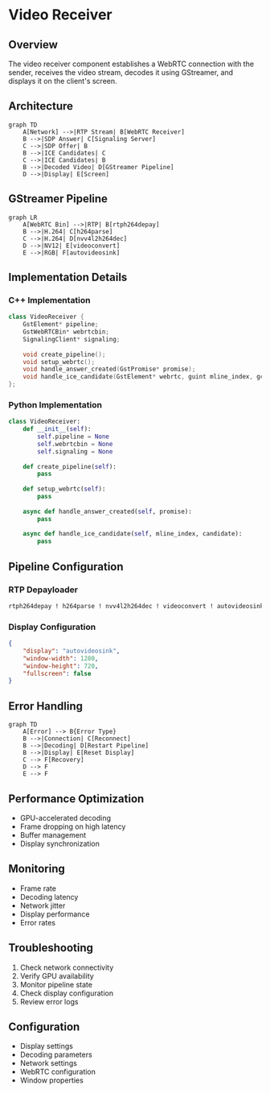 # Video Receiver

## Overview
The video receiver component establishes a WebRTC connection with the sender, receives the video stream, decodes it using GStreamer, and displays it on the client's screen.

## Architecture

```mermaid
graph TD
    A[Network] -->|RTP Stream| B[WebRTC Receiver]
    B -->|SDP Answer| C[Signaling Server]
    C -->|SDP Offer| B
    B -->|ICE Candidates| C
    C -->|ICE Candidates| B
    B -->|Decoded Video| D[GStreamer Pipeline]
    D -->|Display| E[Screen]
```

## GStreamer Pipeline

```mermaid
graph LR
    A[WebRTC Bin] -->|RTP| B[rtph264depay]
    B -->|H.264| C[h264parse]
    C -->|H.264| D[nvv4l2h264dec]
    D -->|NV12| E[videoconvert]
    E -->|RGB| F[autovideosink]
```

## Implementation Details

### C++ Implementation
```cpp
class VideoReceiver {
    GstElement* pipeline;
    GstWebRTCBin* webrtcbin;
    SignalingClient* signaling;
    
    void create_pipeline();
    void setup_webrtc();
    void handle_answer_created(GstPromise* promise);
    void handle_ice_candidate(GstElement* webrtc, guint mline_index, gchar* candidate);
};
```

### Python Implementation
```python
class VideoReceiver:
    def __init__(self):
        self.pipeline = None
        self.webrtcbin = None
        self.signaling = None
    
    def create_pipeline(self):
        pass
    
    def setup_webrtc(self):
        pass
    
    async def handle_answer_created(self, promise):
        pass
    
    async def handle_ice_candidate(self, mline_index, candidate):
        pass
```

## Pipeline Configuration

### RTP Depayloader
```bash
rtph264depay ! h264parse ! nvv4l2h264dec ! videoconvert ! autovideosink
```

### Display Configuration
```json
{
    "display": "autovideosink",
    "window-width": 1280,
    "window-height": 720,
    "fullscreen": false
}
```

## Error Handling

```mermaid
graph TD
    A[Error] --> B{Error Type}
    B -->|Connection| C[Reconnect]
    B -->|Decoding| D[Restart Pipeline]
    B -->|Display| E[Reset Display]
    C --> F[Recovery]
    D --> F
    E --> F
```

## Performance Optimization
- GPU-accelerated decoding
- Frame dropping on high latency
- Buffer management
- Display synchronization

## Monitoring
- Frame rate
- Decoding latency
- Network jitter
- Display performance
- Error rates

## Troubleshooting
1. Check network connectivity
2. Verify GPU availability
3. Monitor pipeline state
4. Check display configuration
5. Review error logs

## Configuration
- Display settings
- Decoding parameters
- Network settings
- WebRTC configuration
- Window properties 